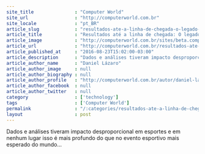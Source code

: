```yaml
---
site_title               : "Computer World"
site_url                 : "http://computerworld.com.br"
site_locale              : "pt_BR"
article_slug             : "resultados-ate-a-linha-de-chegada-o-legado-da-rio-2016-para-o-big-data"
article_title            : "Resultados até a linha de chegada: O legado da Rio 2016 para o Big Data"
article_image            : "http://computerworld.com.br/sites/beta.computerworld.com.br/files/news_articles/ciclista.jpg"
article_url              : "http://computerworld.com.br/resultados-ate-linha-de-chegada-o-legado-da-rio-2016-para-o-big-data"
article_published_at     : "2016-08-23T15:02:00-03:00"
article_description      : "Dados e análises tiveram impacto desproporcional em esportes e em nenhum lugar isso é mais profundo do que no evento esportivo mais esperado do mundo..."
article_author_name      : "Daniel Lázaro"
article_author_image     : null
article_author_biography : null
article_author_profile   : "http://computerworld.com.br/autor/daniel-lazaro"
article_author_facebook  : null
article_author_twitter   : null
category                 : ['technology']
tags                     : ['Computer World']
permalink                : "/:categories/resultados-ate-a-linha-de-chegada-o-legado-da-rio-2016-para-o-big-data/"
layout                   : post
---
```


Dados e análises tiveram impacto desproporcional em esportes e em nenhum lugar isso é mais profundo do que no evento esportivo mais esperado do mundo...
